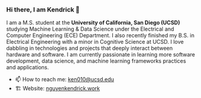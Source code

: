 ### Hi there, I am Kendrick 👋

I am a M.S. student at the **University of California, San Diego (UCSD)** studying Machine Learning & Data Science under the Electrical and Computer Engineering (ECE) Department. I also recently finished my B.S. in Electrical Engineering with a minor in Cognitive Science at UCSD. I love dabbling in technologies and projects that deeply interact between hardware and software. I am currently passionate in learning more software development, data science, and machine learning frameworks practices and applications. 
- 📫 How to reach me: ken010@ucsd.edu
- 🏗️ Website: [nguyenkendrick.work](https://nguyenkendrick.work/)
